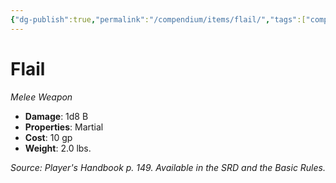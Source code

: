 ```yaml
---
{"dg-publish":true,"permalink":"/compendium/items/flail/","tags":["compendium/src/5e/phb","item/property/martial","item/weapon/martial/melee"]}
---
```


# Flail
*Melee Weapon*  

- **Damage**: 1d8 B
- **Properties**: Martial
- **Cost**: 10 gp
- **Weight**: 2.0 lbs.

*Source: Player's Handbook p. 149. Available in the SRD and the Basic Rules.*